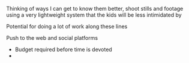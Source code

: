 Thinking of ways I can get to know them better, shoot stills and footage using a very lightweight system that the kids will be less intimidated by

Potential for doing a lot of work along these lines

Push to the web and social platforms

- Budget required before time is devoted
- 